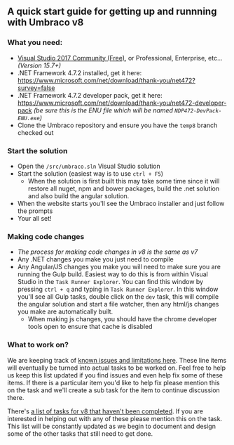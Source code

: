## A quick start guide for getting up and runnning with Umbraco v8

### What you need:

* [Visual Studio 2017 Community (Free)](https://www.visualstudio.com/vs/community/), or Professional, Enterprise, etc... _(Version 15.7+)_
* .NET Framework 4.7.2 installed, get it here: https://www.microsoft.com/net/download/thank-you/net472?survey=false
* .NET Framework 4.7.2 developer pack, get it here: https://www.microsoft.com/net/download/thank-you/net472-developer-pack _(be sure this is the ENU file which will be named `NDP472-DevPack-ENU.exe`)_
* Clone the Umbraco repository and ensure you have the `temp8` branch checked out

### Start the solution

* Open the `/src/umbraco.sln` Visual Studio solution
* Start the solution (easiest way is to use `ctrl + F5`)
  * When the solution is first built this may take some time since it will restore all nuget, npm and bower packages, build the .net solution and also build the angular solution.
* When the website starts you'll see the Umbraco installer and just follow the prompts
* Your all set!

### Making code changes

* _The process for making code changes in v8 is the same as v7_
* Any .NET changes you make you just need to compile
* Any Angular/JS changes you make you will need to make sure you are running the Gulp build. Easiest way to do this is from within Visual Studio in the `Task Runner Explorer`. You can find this window by pressing `ctrl + q` and typing in `Task Runner Explorer`. In this window you'll see all Gulp tasks, double click on the `dev` task, this will compile the angular solution and start a file watcher, then any html/js changes you make are automatically built.  
  * When making js changes, you should have the chrome developer tools open to ensure that cache is disabled

### What to work on?

We are keeping track of [known issues and limitations here](http://issues.umbraco.org/issue/U4-11279). These line items will eventually be turned into actual tasks to be worked on. Feel free to help us keep this list updated if you find issues and even help fix some of these items. If there is a particular item you'd like to help fix please mention this on the task and we'll create a sub task for the item to continue discussion there.

There's [a list of tasks for v8 that haven't been completed](http://issues.umbraco.org/issues/U4?q=Due+in+version%3A+8.0.0+%23Unresolved+). If you are interested in helping out with any of these please mention this on the task. This list will be constantly updated as we begin to document and design some of the other tasks that still need to get done.

